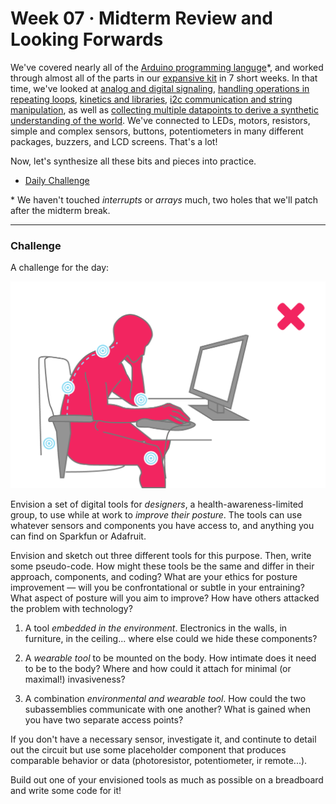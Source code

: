 # Week 07 · Midterm Review and Looking Forwards

We've covered nearly all of the [Arduino programming languge](https://www.arduino.cc/reference/en/)\*, and worked through almost all of the parts in our [expansive kit](https://www.amazon.com/EL-KIT-003-Project-Starter-Tutorial-Arduino/dp/B01D8KOZF4?keywords=arduino+starter&qid=1534530757&sr=8-1-spons&ref=mp_s_a_1_1_sspa&psc=1) in 7 short weeks. In that time, we've looked at [analog and digital signaling](../week02/README.md), [handling operations in repeating loops](../week03/README.md), [kinetics and libraries](../week04/README.md), [i2c communication and string manipulation](../week05/README.md), as well as [collecting multiple datapoints to derive a synthetic understanding of the world](../week06/README.md). We've connected to LEDs, motors, resistors, simple and complex sensors, buttons, potentiometers in many different packages, buzzers, and LCD screens. That's a lot!

Now, let's synthesize all these bits and pieces into practice.

- [Daily Challenge](#challenge)

\* We haven't touched *interrupts* or *arrays* much, two holes that we'll patch after the midterm break.

-----

### Challenge

A challenge for the day:

![bad posture](posture.png)

Envision a set of digital tools for *designers*, a health-awareness-limited group, to use while at work to *improve their posture*. The tools can use whatever sensors and components you have access to, and anything you can find on Sparkfun or Adafruit.

Envision and sketch out three different tools for this purpose. Then, write some pseudo-code. How might these tools be the same and differ in their approach, components, and coding? What are your ethics for posture improvement — will you be confrontational or subtle in your entraining? What aspect of posture will you aim to improve? How have others attacked the problem with technology?
 
  1. A tool *embedded in the environment*. Electronics in the walls, in furniture, in the ceiling... where else could we hide these components?

  2. A *wearable tool* to be mounted on the body. How intimate does it need to be to the body? Where and how could it attach for minimal (or maximal!) invasiveness? 

  3. A combination *environmental and wearable tool*. How could the two subassemblies communicate with one another? What is gained when you have two separate access points?

If you don't have a necessary sensor, investigate it, and continute to detail out the circuit but use some placeholder component that produces comparable behavior or data (photoresistor, potentiometer, ir remote...).

Build out one of your envisioned tools as much as possible on a breadboard and write some code for it!
